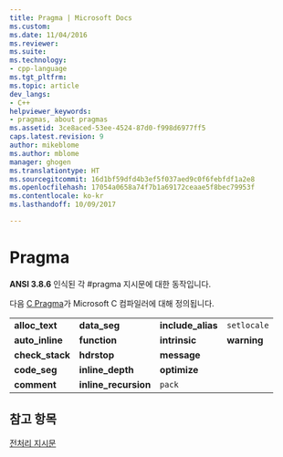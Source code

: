 ```yaml
---
title: Pragma | Microsoft Docs
ms.custom: 
ms.date: 11/04/2016
ms.reviewer: 
ms.suite: 
ms.technology:
- cpp-language
ms.tgt_pltfrm: 
ms.topic: article
dev_langs:
- C++
helpviewer_keywords:
- pragmas, about pragmas
ms.assetid: 3ce8aced-53ee-4524-87d0-f998d6977ff5
caps.latest.revision: 9
author: mikeblome
ms.author: mblome
manager: ghogen
ms.translationtype: HT
ms.sourcegitcommit: 16d1bf59dfd4b3ef5f037aed9c0f6febfdf1a2e8
ms.openlocfilehash: 17054a0658a74f7b1a69172ceaae5f8bec79953f
ms.contentlocale: ko-kr
ms.lasthandoff: 10/09/2017

---
```

# <a name="pragmas"></a>Pragma
**ANSI 3.8.6** 인식된 각 #pragma 지시문에 대한 동작입니다.  
  
 다음 [C Pragma](../c-language/c-pragmas.md)가 Microsoft C 컴파일러에 대해 정의됩니다.  
  
|||||  
|-|-|-|-|  
|**alloc_text**|**data_seg**|**include_alias**|`setlocale`|  
|**auto_inline**|**function**|**intrinsic**|**warning**|  
|**check_stack**|**hdrstop**|**message**||  
|**code_seg**|**inline_depth**|**optimize**||  
|**comment**|**inline_recursion**|`pack`||  
  
## <a name="see-also"></a>참고 항목  
 [전처리 지시문](../c-language/preprocessing-directives.md)
